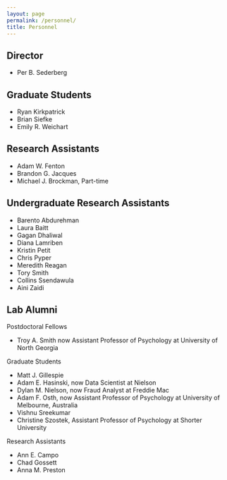```yaml
---
layout: page
permalink: /personnel/
title: Personnel
---
```


Director
---
* Per B. Sederberg

Graduate Students
---
* Ryan Kirkpatrick
* Brian Siefke
* Emily R. Weichart

Research Assistants
---
* Adam W. Fenton
* Brandon G. Jacques
* Michael J. Brockman, Part-time

Undergraduate Research Assistants
---
* Barento Abdurehman
* Laura Baitt
* Gagan Dhaliwal
* Diana Lamriben
* Kristin Petit
* Chris Pyper
* Meredith Reagan
* Tory Smith
* Collins Ssendawula
* Aini Zaidi

Lab Alumni
---
Postdoctoral Fellows

* Troy A. Smith now Assistant Professor of Psychology at University of North Georgia

Graduate Students

* Matt J. Gillespie
* Adam E. Hasinski, now Data Scientist at Nielson
* Dylan M. Nielson, now Fraud Analyst at Freddie Mac
* Adam F. Osth, now Assistant Professor of Psychology at University of Melbourne, Australia
* Vishnu Sreekumar
* Christine Szostek, Assistant Professor of Psychology at Shorter University

Research Assistants

* Ann E. Campo
* Chad Gossett
* Anna M. Preston
